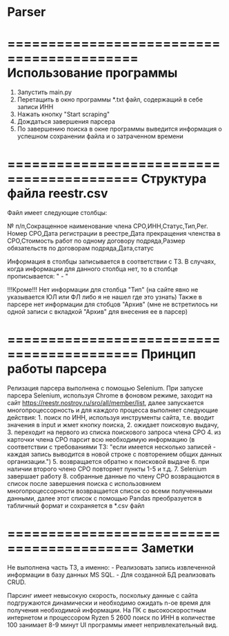# Parser
 
==========================================
	Использование программы
==========================================

1. Запустить main.py
2. Перетащить в окно программы *.txt файл, содержащий в себе записи ИНН
3. Нажать кнопку "Start scraping"
4. Дождаться завершения парсера
5. По завершению поиска в окне программы выведится информация о успешном сохранении файла и о затраченном времени 

==========================================
	Структура файла reestr.csv
==========================================

Файл имеет следующие столбцы:

№ п/п,Сокращенное наименование члена СРО,ИНН,Статус,Тип,Рег. Номер СРО,Дата регистрации в реестре,Дата прекращения членства в СРО,Стоимость работ по одному договору подряда,Размер обязательств по договорам подряда,Дата,статус

Информация в столбцы записывается в соответствии с ТЗ. В случаях, когда информации для данного столбца нет, то в столбце прописывается: " - "

!!!Кроме!!!
Нет информации для столбца "Тип" (на сайте явно не указывается ЮЛ или ФЛ либо я не нашел где это узнать)
Также в парсере нет информации для стобцов "Архив" (мне не встретилось ни одной записи с вкладкой "Архив" для внесения ее в парсер)

==========================================
	Принцип работы парсера
==========================================

Релизация парсера выполнена с помощью Selenium.
При запуске парсера Selenium, используя Chrome в фоновом режиме, заходит на сайт https://reestr.nostroy.ru/sro/all/member/list,
далее запускается многопроцессорность и для каждого процесса выполняет следующие действия:
	1. поиск по ИНН, используя инструменты сайта, т.е. вводит значения в input и жмет кнопку поиска,
	2. ожидает поисковую выдачу,
	3. переходит на первого из списка поискового запроса члена СРО
	4. из карточки члена СРО парсит всю необходимую информацию (в соответствии с требованиями ТЗ: "если имеется несколько записей - каждая запись выводится в новой строке с повторением общих данных организации.")
	5. возвращается обратно к поисковой выдаче
	6. при наличии второго члено СРО повторяет пункты 1-5 и т.д.
	7. Selenium завершает работу
	8. собранные данные по члену СРО возвращаются в список
после завершения поиска с использовнием многопроцессорности возвращается список со всеми полученными данными,
далее этот список с помощью Pandas преобразуется в табличный формат и сохраняется в *.csv файл

==========================================
		Заметки
==========================================

Не выполнена часть ТЗ, а именно:
	- Реализовать запись извлеченной информации в базу данных MS SQL.
	- Для созданной БД реализовать CRUD.

Парсинг имеет невысокую скорость, поскольку данные с сайта подгружаются динамически и необходимо ожидать n-ое время для получения необходимой информации.
На ПК с высокоскоростным интернетом и процессором Ryzen 5 2600 поиск по ИНН в количестве 100 занимает 8-9 минут 
UI программы имеет непривлекательный вид.
